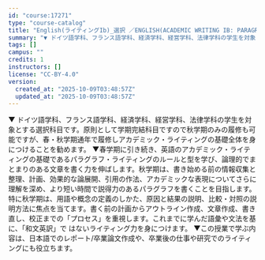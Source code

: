 ```yaml
---
id: "course:17271"
type: "course-catalog"
title: "English(ライティングIb)_選択 ／ENGLISH(ACADEMIC WRITING IB: PARAGRAPH)"
summary: "▼ ドイツ語学科、フランス語学科、経済学科、経営学科、法律学科の学生を対象とする選択科目です。原則として学期完結科目ですので秋学期のみの履修も可能ですが、春・秋学期通年で履修しアカデミック・ライティングの基礎全体を身につけることを勧めます。…"
tags: []
campus: ""
credits: 1
instructors: []
license: "CC-BY-4.0"
version:
  created_at: "2025-10-09T03:48:57Z"
  updated_at: "2025-10-09T03:48:57Z"
---
```

▼ ドイツ語学科、フランス語学科、経済学科、経営学科、法律学科の学生を対象とする選択科目です。原則として学期完結科目ですので秋学期のみの履修も可能ですが、春・秋学期通年で履修しアカデミック・ライティングの基礎全体を身につけることを勧めます。 ▼春学期に引き続き、英語のアカデミック・ライティングの基礎であるパラグラフ・ライティングのルールと型を学び、論理的でまとまりのある文章を書く力を伸ばします。秋学期は、書き始める前の情報収集と整理、計画、効果的な論展開、引用の作法、アカデミックな表現についてさらに理解を深め、より短い時間で説得力のあるパラグラフを書くことを目指します。特に秋学期は、用語や概念の定義のしかた、原因と結果の説明、比較・対照の説明方法に焦点を当てます。書く前の計画からアウトライン作成、文章作成、書き直し、校正までの「プロセス」を重視します。これまでに学んだ語彙や文法を基に、「和文英訳」で はないライティング力を身につけます。 ▼この授業で学ぶ内容は、日本語でのレポート/卒業論文作成や、卒業後の仕事や研究でのライティングにも役立ちます。

